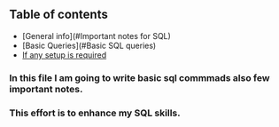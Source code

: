 
## Table of contents
* [General info](#Important notes for SQL)
* [Basic Queries](#Basic SQL queries)
* [If any setup is required](#setup)


### In this file I am going to write basic sql commmads also few important notes.
### This effort is to enhance my SQL skills. 

